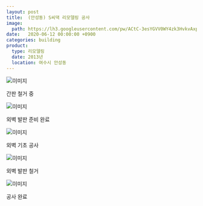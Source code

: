 ```yaml
---
layout: post
title:  (안성동) S씨댁 리모델링 공사
image:
  path: https://lh3.googleusercontent.com/pw/ACtC-3esYGVV0WY4zk3HvkvAxp6dP-E9DAKxqg4ZuAs9aVBb5JPLhytIF9hBo59z8tfhr5FMsjcj8AvRxCnst6oUhOgIm80Prho0v6OWwNqsIVJgyPRmH6uw9CxSgO0REpNvQlbTFjyCHIORerJAUUUimcUF=w650-h477-no?authuser=0
date:   2020-06-12 00:00:00 +0900
categories: building
product: 
  type: 리모델링
  date: 2013년
  location: 여수시 안성동
---
```


![이미지](https://lh3.googleusercontent.com/pw/ACtC-3cMLwhGtinY4Q5KIZ5bQf_fbIsZC57giiSFK5YeaID8PKTxVcfs9DM2lIoZbX-M6xkYb3ku8spwbd-Ahkt34Bxeqwkh4JN2EVlB6Lp91FCLzOHcssE6vA6EDavkU_X8jXEDmfGSK00m5jnVtXhpd--F=w650-h488-no?authuser=0)

간판 철거 중

![이미지](https://lh3.googleusercontent.com/pw/ACtC-3dLHHETruX99PeaW3nzbF1n100fVbIPuuVWvTcYnNtkldWLthv_G7n-74DG-uT231UxVMMhRDEQ5tSTS_RmbozhTI3huZh2pcEgv15W0SeLtZSwVykqxAFM_CrE3GUJGE3p1cKzJ_jvtN3mpvq5Oxet=w650-h488-no?authuser=0)

외벽 발판 준비 완료

![이미지](https://lh3.googleusercontent.com/pw/ACtC-3cgbL8tX5HsWZhIHfIqIjNrCJBpYvnyL-hGaTAESpeTjeI6pX_wJMr3aJt5oYTalo10ptMkb3L_lAtlCzTtqBwQOKoNMyyGg0Kh8Iew64sfmlnw4qPCS_IaZ0awHV4pHnNfzI_IkmMdw8MwrRGYigL4=w650-h488-no?authuser=0)

외벽 기초 공사

![이미지](https://lh3.googleusercontent.com/pw/ACtC-3fKs-V2G7sxMeyFlkHAjLOLxbNNT-xfESieA8S1HCXvG_Seb9NXy6yH4B_YZtdNPvEK4FrHT1NjU1IhdsYkwcZFVZuvt9H_DJLFXaOo_o_5gnGsgdlBR8ispHBqcp6ASk5wLUZgd7IUM_ULYNQTUw3M=w650-h488-no?authuser=0)

외벽 발판 철거

![이미지](https://lh3.googleusercontent.com/pw/ACtC-3esYGVV0WY4zk3HvkvAxp6dP-E9DAKxqg4ZuAs9aVBb5JPLhytIF9hBo59z8tfhr5FMsjcj8AvRxCnst6oUhOgIm80Prho0v6OWwNqsIVJgyPRmH6uw9CxSgO0REpNvQlbTFjyCHIORerJAUUUimcUF=w650-h477-no?authuser=0)

공사 완료
